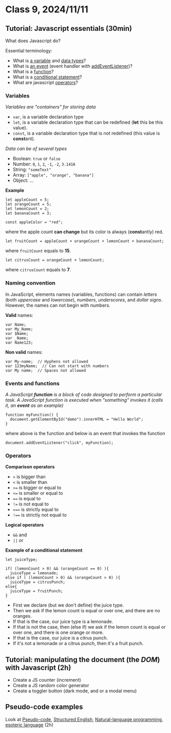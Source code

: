 # Class 9, 2024/11/11

## Tutorial: Javascript essentials (30min)

What does Javascript do?
  
Essential terminology:
  
  - What is [a variable](https://www.w3schools.com/js/js_variables.asp) and [data types](https://www.w3schools.com/js/js_datatypes.asp)?
  - What is [an event](https://www.javatpoint.com/javascript-events) (event handler with [addEventListener](https://www.w3schools.com/jsref/met_document_addeventlistener.asp))?
  - What is a [function](https://www.w3schools.com/js/js_functions.asp)?
  - What is a [conditional statement](https://www.w3schools.com/js/js_comparisons.asp)?
  - What are javascript [operators](https://www.w3schools.com/js/js_operators.asp)?

### Variables

*Variables are "containers" for storing data*

- `var`, is a variable declaration type
- `let`, is a variable declaration type that can be redefined (**let** this be this value).
- `const`, is a variable declaration type that is not redefined (this value is **const**ant).

*Data can be of several types*

- Boolean: `true` or `false`
- Number: `0`, `1`, `2`, `-1`, `-2`, `3.1416`
- String: `"someText"`
- Array: `["apple", "orange", "banana"]`
- Object: …

**Example**

```
let appleCount = 5;
let orangeCount = 5;
let lemonCount = 2;
let bananaCount = 3;

const appleColor = "red";
```
where the apple count **can change** but its color is always (**const**antly) red.
```
let fruitCount = appleCount + orangeCount + lemonCount + bananaCount;
```
where `fruitCount` equals to **15**.
```
let citrusCount = orangeCount + lemonCount;
```
where `citrusCount` equals to **7**.

### Naming convention

In JavaScript, elements names (variables, functions) can contain *letters* (both *uppercase* and *lowercase*), *numbers*, *underscores*, and *dollar signs*. However, the names can not begin with numbers.

**Valid** names:

```
var Name;
var My_Name;
var $Name;
var _Name;
var Name123;
```

**Non valid** names:

```
var My-name;  // Hyphens not allowed
var 123myName;  // Can not start with numbers
var My name;  // Spaces not allowed
```

### Events and functions

*A JavaScript **function** is a block of code designed to perform a particular task. A JavaScript function is executed when "something" invokes it (calls it, an **event** as an example)*

```
function myFunction() {
  document.getElementById("demo").innerHTML = "Hello World";
}
```
where above is the function and below is an event that invokes the function
```
document.addEventListener("click", myFunction);
```

### Operators

**Comparison operators**

- `>` is bigger than
- `<` is smaller than
- `>=` is bigger or equal to
- `<=` is smaller or equal to
- `==` is equal to
- `!=` is not equal to
- `===` is strictly equal to
- `!==` is strictly not equal to

**Logical operators**

- `&&` and
- `||` or

**Example of a conditional statement**

```
let juiceType;

if( (lemonCount > 0) && (orangeCount == 0) ){
  juiceType = lemonade;
else if ( (lemonCount > 0) && (orangeCount > 0) ){
  juiceType = citrusPunch;
else{
  juiceType = fruitPunch;
}
```

- First we declare (but we don't define) the juice type.
- Then we ask if the lemon count is equal or over one, and there are no oranges.
- If that is the case, our juice type is a lemonade.
- If that is not the case, then (else if) we ask if the lemon count is equal or over one, and there is one orange or more.
- If that is the case, our juice is a citrus punch.
- If it's not a lemonade or a citrus punch, then it's a fruit punch.

## Tutorial: manipulating the document (the *DOM*) with Javascript (2h)

- Create a JS counter (increment)
- Create a JS random color generator
- Create a toggler button (dark mode, and or a modal menu)

## Pseudo-code examples

Look at [Pseudo-code](https://en.wikipedia.org/wiki/Pseudocode), [Structured English](https://en.wikipedia.org/wiki/Structured_English), [Natural-language programming](https://en.wikipedia.org/wiki/Natural-language_programming), [esoteric language](https://en.wikipedia.org/wiki/Esoteric_programming_language) (2h)
